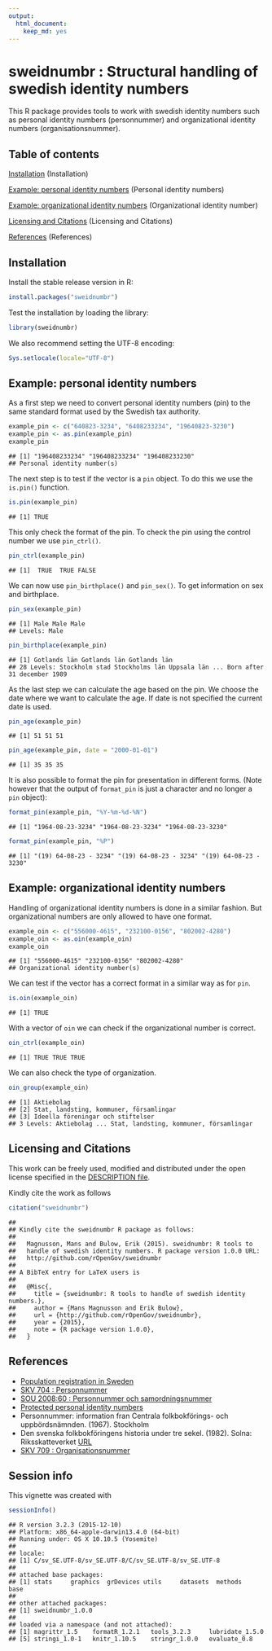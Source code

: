 ```yaml
---
output:
  html_document:
    keep_md: yes
---
```

<!--
%\VignetteEngine{knitr::knitr}
%\VignetteIndexEntry{sweidnumbr}
\usepackage[utf8]{inputenc}
-->

sweidnumbr : Structural handling of swedish identity numbers
===========

This R package provides tools to work with swedish identity numbers such as personal
identity numbers (personnummer) and organizational identity numbers (organisationsnummer).

## Table of contents

[Installation](#installation) (Installation)  

[Example: personal identity numbers](#examplepin) (Personal identity numbers)

[Example: organizational identity numbers](#exampleoin) (Organizational identity number)

[Licensing and Citations](#licens) (Licensing and Citations)

[References](#references) (References)  

## <a name="installation"></a>Installation

Install the stable release version in R:


```r
install.packages("sweidnumbr")
```

Test the installation by loading the library:


```r
library(sweidnumbr)
```

We also recommend setting the UTF-8 encoding:


```r
Sys.setlocale(locale="UTF-8") 
```

## <a name="examplepin"></a>Example: personal identity numbers

As a first step we need to convert personal identity numbers (pin) to the same standard format used by the Swedish tax authority.


```r
example_pin <- c("640823-3234", "6408233234", "19640823-3230")
example_pin <- as.pin(example_pin)
example_pin
```

```
## [1] "196408233234" "196408233234" "196408233230"
## Personal identity number(s)
```

The next step is to test if the vector is a ```pin``` object. To do this we use the ```is.pin()``` function.


```r
is.pin(example_pin)
```

```
## [1] TRUE
```

This only check the format of the pin. To check the pin using the control number we use ```pin_ctrl()```.


```r
pin_ctrl(example_pin)
```

```
## [1]  TRUE  TRUE FALSE
```

We can now use ```pin_birthplace()``` and ```pin_sex()```. To get information on sex and birthplace.


```r
pin_sex(example_pin)
```

```
## [1] Male Male Male
## Levels: Male
```

```r
pin_birthplace(example_pin)
```

```
## [1] Gotlands län Gotlands län Gotlands län
## 28 Levels: Stockholm stad Stockholms län Uppsala län ... Born after 31 december 1989
```

As the last step we can calculate the age based on the pin. We choose the date where we want to calculate the age. If date is not specified the current date is used.


```r
pin_age(example_pin)
```

```
## [1] 51 51 51
```

```r
pin_age(example_pin, date = "2000-01-01")
```

```
## [1] 35 35 35
```

It is also possible to format the pin for presentation in different forms. (Note however that the output of `format_pin` is just a character and no longer a `pin` object):


```r
format_pin(example_pin, "%Y-%m-%d-%N")
```

```
## [1] "1964-08-23-3234" "1964-08-23-3234" "1964-08-23-3230"
```

```r
format_pin(example_pin, "%P")
```

```
## [1] "(19) 64-08-23 - 3234" "(19) 64-08-23 - 3234" "(19) 64-08-23 - 3230"
```

## <a name="exampleoin"></a>Example: organizational identity numbers

Handling of organizational identity numbers is done in a similar fashion. But organizational numbers are only allowed to have one format.


```r
example_oin <- c("556000-4615", "232100-0156", "802002-4280")
example_oin <- as.oin(example_oin)
example_oin
```

```
## [1] "556000-4615" "232100-0156" "802002-4280"
## Organizational identity number(s)
```

We can test if the vector has a correct format in a similar way as for `pin`.


```r
is.oin(example_oin)
```

```
## [1] TRUE
```

With a vector of `oin` we can check if the organizational number is correct.


```r
oin_ctrl(example_oin)
```

```
## [1] TRUE TRUE TRUE
```

We can also check the type of organization. 


```r
oin_group(example_oin)
```

```
## [1] Aktiebolag                             
## [2] Stat, landsting, kommuner, församlingar
## [3] Ideella föreningar och stiftelser      
## 3 Levels: Aktiebolag ... Stat, landsting, kommuner, församlingar
```

## <a name="licens"></a>Licensing and Citations

This work can be freely used, modified and distributed under the open license specified in the [DESCRIPTION file](https://github.com/MansMeg/sweidnumbr/blob/master/DESCRIPTION).

Kindly cite the work as follows


```r
citation("sweidnumbr")
```

```
## 
## Kindly cite the sweidnumbr R package as follows:
## 
##   Magnusson, Mans and Bulow, Erik (2015). sweidnumbr: R tools to
##   handle of swedish identity numbers. R package version 1.0.0 URL:
##   http://github.com/rOpenGov/sweidnumbr
## 
## A BibTeX entry for LaTeX users is
## 
##   @Misc{,
##     title = {sweidnumbr: R tools to handle of swedish identity numbers.},
##     author = {Mans Magnusson and Erik Bulow},
##     url = {http://github.com/rOpenGov/sweidnumbr},
##     year = {2015},
##     note = {R package version 1.0.0},
##   }
```


## <a name="references"></a>References 

- [Population registration in Sweden](https://www.skatteverket.se/download/18.8dcbbe4142d38302d74be9/1387372677724/717B06.pdf)
- [SKV 704 : Personnummer](https://www.skatteverket.se/download/18.1e6d5f87115319ffba380001857/1285595720207/70408.pdf)
- [SOU 2008:60 : Personnummer och samordningsnummer](http://www.riksdagen.se/sv/Dokument-Lagar/Utredningar/Statens-offentliga-utredningar/Personnummer-och-samordningsnu_GWB360/)
- [Protected personal identity numbers](https://www.skatteverket.se/foretagorganisationer/myndigheter/aviseringavbefolkningsuppgifternavet/skyddadepersonuppgifter.4.18e1b10334ebe8bc80001399.html)
- Personnummer: information fran Centrala folkbokförings- och uppbördsnämnden. (1967). Stockholm
- Den svenska folkbokföringens historia under tre sekel. (1982). Solna: Riksskatteverket [URL](http://www.skatteverket.se/privat/folkbokforing/omfolkbokforing/folkbokforingigaridag/densvenskafolkbokforingenshistoriaundertresekler.4.18e1b10334ebe8bc80004141.html)
- [SKV 709 : Organisationsnummer](http://www.skatteverket.se/download/18.70ac421612e2a997f85800040284/1359707510840/70909.pdf)


## Session info

This vignette was created with


```r
sessionInfo()
```

```
## R version 3.2.3 (2015-12-10)
## Platform: x86_64-apple-darwin13.4.0 (64-bit)
## Running under: OS X 10.10.5 (Yosemite)
## 
## locale:
## [1] C/sv_SE.UTF-8/sv_SE.UTF-8/C/sv_SE.UTF-8/sv_SE.UTF-8
## 
## attached base packages:
## [1] stats     graphics  grDevices utils     datasets  methods   base     
## 
## other attached packages:
## [1] sweidnumbr_1.0.0
## 
## loaded via a namespace (and not attached):
## [1] magrittr_1.5    formatR_1.2.1   tools_3.2.3     lubridate_1.5.0
## [5] stringi_1.0-1   knitr_1.10.5    stringr_1.0.0   evaluate_0.8
```
